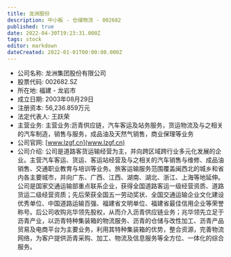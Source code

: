 ```yaml
---
title: 龙洲股份
description: 中小板 - 仓储物流 - 002682
published: true
date: 2022-04-30T19:23:31.000Z
tags: stock
editor: markdown
dateCreated: 2022-01-01T00:00:00.000Z
---
```


- 公司名称: 龙洲集团股份有限公司
- 股票代码: 002682.SZ
- 所在地: 福建 - 龙岩市
- 成立日期: 2003年08月29日
- 注册资本: 56,236.859万元
- 法定代表人: 王跃荣
- 主营业务: 主营业务:沥青供应链，汽车客运及站务服务，货运物流及与之相关的汽车制造，销售与服务，成品油及天然气销售，商业保理等业务
- 公司官网: [www.lzgf.cn](www.lzgf.cn)
- 公司介绍: 公司是道路客货运输经营为主，并向跨区域跨行业多元化发展的企业。主营汽车客运、货运、客运站经营及与之相关的汽车销售与维修、成品油销售、交通职业教育与培训等业务。旅客运输服务范围覆盖闽西北的城乡和省内各主要城市，并向广东、广西、江西、湖南、湖北、浙江、上海等地延伸。公司是国家交通运输部重点联系企业，获得全国道路客运一级经营资质、道路货运二级经营资质；先后荣获全国五一劳动奖状、全国交通运输企业文化建设优秀单位、中国道路运输百强、福建省文明单位、福建省最佳信用企业等荣誉称号。后公司收购兆华领先股权，从而介入沥青供应链业务；兆华领先立足于沥青产业，以沥青特种集装箱的物流服务、沥青的仓储与改性加工、沥青产品贸易及电商平台为主要业务，利用其特种集装箱的优势，整合资源，完善物流网络，为客户提供沥青采购、加工、物流及信息服务等全方位、一体化的综合服务。


